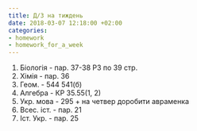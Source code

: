 ```yaml
---
title: Д/З на тиждень
date: 2018-03-07 12:18:00 +02:00
categories:
- homework
- homework_for_a_week
---
```


1. Біологія - пар. 37-38 РЗ по 39 стр.
2. Хімія - пар. 36
3. Геом. - 544 541(б)
4. Алгебра - КР 35.55(1, 2)
5. Укр. мова - 295 + на четвер доробити авраменка
6. Всес. іст. - пар. 21
7. Іст. Укр. - пар. 25